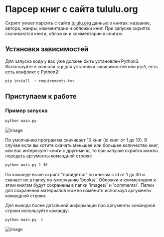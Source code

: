 # Парсер книг с сайта tululu.org
Скрипт умеет парсить с сайта [tululu.org](https://tululu.org/) данные о книгах: название, автора, жанры, комментарии и обложки книг.
При запуске скрипта скачиваются книги, обложки и комментарии к книгам.

## Установка зависимостей
Для запуска кода у вас уже должен быть установлен Python3.
Используйте в консоли `pip` для установки зависимостей или `pip3`, есть есть конфликт с Python2:
```bash
pip install -r requirements.txt
```
## Приступаем к работе

### Пример запуска
```bash
python main.py
```
![image](https://user-images.githubusercontent.com/42252541/187942832-43ff1fc4-a2c1-4679-adff-bc3dd98d029a.png)

По умолчанию программа скачивает 10 книг (id книг от 1 до 10).
В случае если вы хотите скачать меньшее или большее количество книг, или вас интересуют книги с другими id, то при запуске скрипта можно передать аргументы командной строки:
```bash
python main.py 1 30
```
По команде выше скрипт "пройдется" по книгам с id от 1 до 30 и скачает их в папку по-умолчанию 'books/'. Обложки и комментарии к этим книгам будут сохранены в папки 'images/' и 'comments/'. Папки для сохранения материалов можно изменить используя аргументы командной строки.

Для вывода более детальной информации про аргументы командной строки используйте команду:
```bash
python main.py -h
```
![image](https://user-images.githubusercontent.com/42252541/187944089-7344d7e9-3f60-48e9-8af4-5d46669b33af.png)
